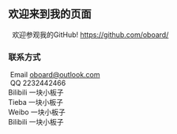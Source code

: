 ## 欢迎来到我的页面
 
 欢迎参观我的GitHub! https://github.com/oboard/
 
### 联系方式

 Email
 oboard@outlook.com
 <br>
 QQ
 2232442466
 <br>
 Bilibili
 一块小板子
 <br>
 Tieba
 一块小板子
 <br>
 Weibo
 一块小板子
 <br>
 Bilibili
 一块小板子
